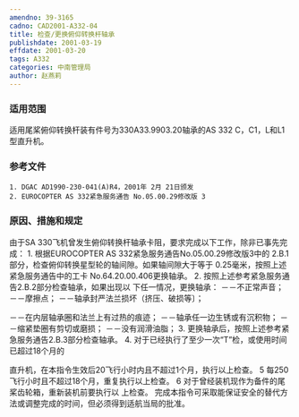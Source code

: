 ```yaml
---
amendno: 39-3165
cadno: CAD2001-A332-04
title: 检查/更换俯仰转换杆轴承
publishdate: 2001-03-19
effdate: 2001-03-20
tags: A332
categories: 中南管理局
author: 赵燕莉
---
```


### 适用范围 
适用尾桨俯仰转换杆装有件号为330A33.9903.20轴承的AS 332 C，C1，L和L1型直升机。

<!--more-->
### 参考文件
    1. DGAC AD1990-230-041(A)R4，2001年 2月 21日颁发
    2. EUROCOPTER AS 332紧急服务通告 No.05.00.29修改版 3 

### 原因、措施和规定 
由于SA 330飞机曾发生俯仰转换杆轴承卡阻，要求完成以下工作，除非已事先完成： 
    1. 根据EUROCOPTER AS 332紧急服务通告No.05.00.29修改版3中的 2.B.1部分，检查俯仰转换星型轮的轴间隙。如果轴间隙大于等于
0.25毫米，按照上述紧急服务通告中的工卡 No.64.20.00.406更换轴承。 
2. 按照上述参考紧急服务通告2.B.2部分检查轴承，如果出现以
下任一情况，更换轴承： －－不正常声音； －－摩擦点； －－轴承封严法兰损坏（挤压、破损等〕； 
  
－－在内层轴承圈和法兰上有过热的痕迹； －－轴承任一边生锈或有沉积物； －－缩紧垫圈有剪切或磨损； －－没有润滑油脂； 
    3. 更换轴承后，按照上述参考紧急服务通告2.B.3部分检查轴承。
 4. 对于已经执行了至少一次“T”检，或使用时间已超过18个月的

直升机，在本指令生效后20飞行小时内且不超过1个月，执行以上检查。 5 每250飞行小时且不超过18个月，重复执行以上检查。 6 对于曾经装机现作为备件的尾桨齿轮箱，重新装机前要执行以
上检查。     完成本指令可采取能保证安全的替代方法或调整完成的时间，但必须得到适航当局的批准。
